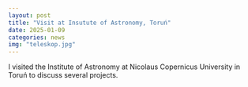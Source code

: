 ```yaml
---
layout: post
title: "Visit at Insutute of Astronomy, Toruń"
date: 2025-01-09
categories: news
img: "teleskop.jpg"
---
```

I visited the Institute of Astronomy at Nicolaus Copernicus University in Toruń to discuss several projects.

